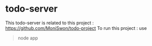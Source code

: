 # todo-server
This todo-server is related to this project : https://github.com/MoniSwon/todo-project
To run this project : use
> node app
